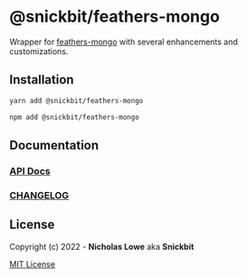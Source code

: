 # @snickbit/feathers-mongo

<!--START_SECTION:readmes-description-->

Wrapper for [feathers-mongo](https://github.com/feathersjs-ecosystem/feathers-mongodb) with several enhancements and customizations.

<!--END_SECTION:readmes-description-->

## Installation

```bash
yarn add @snickbit/feathers-mongo
```

```bash
npm add @snickbit/feathers-mongo
```

## Documentation

### [API Docs](https://github.com/snickbit/feathers/blob/main/packages/feathers-mongo/README.md)

### [CHANGELOG](https://github.com/snickbit/feathers/blob/main/packages/feathers-mongo/CHANGELOG.md)

## License

Copyright (c) 2022 - **Nicholas Lowe** aka **Snickbit**

[MIT License](https://github.com/snickbit/feathers/blob/main/LICENSE)

